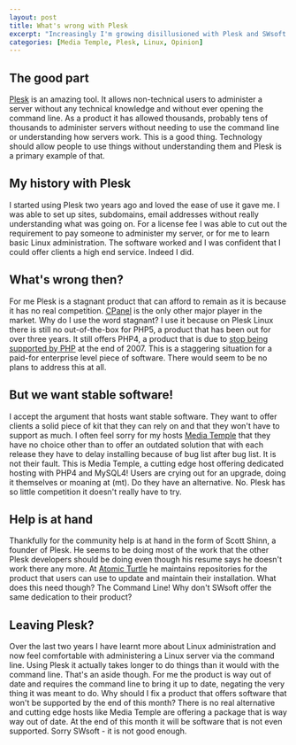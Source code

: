 ```yaml
--- 
layout: post
title: What's wrong with Plesk
excerpt: "Increasingly I'm growing disillusioned with Plesk and SWsoft the company behind it. For me it is a stagnant product and a lack of competition is the root cause. "
categories: [Media Temple, Plesk, Linux, Opinion]
---
```

## The good part

[Plesk][1] is an amazing tool. It allows non-technical users to administer a server without any technical knowledge and without ever opening the command line. As a product it has allowed thousands, probably tens of thousands to administer servers without needing to use the command line or understanding how servers work. This is a good thing. Technology should allow people to use things without understanding them and Plesk is a primary example of that. 

## My history with Plesk

I started using Plesk two years ago and loved the ease of use it gave me. I was able to set up sites, subdomains, email addresses without really understanding what was going on. For a license fee I was able to cut out the requirement to pay someone to administer my server, or for me to learn basic Linux administration. The software worked and I was confident that I could offer clients a high end service. Indeed I did.

## What's wrong then?

For me Plesk is a stagnant product that can afford to remain as it is because it has no real competition. [CPanel][2] is the only other major player in the market. Why do I use the word stagnant? I use it because on Plesk Linux there is still no out-of-the-box for PHP5, a product that has been out for over three years. It still offers PHP4, a product that is due to [stop being supported by PHP][3] at the end of 2007. This is a staggering situation for a paid-for enterprise level piece of software. There would seem to be no plans to address this at all. 

## But we want stable software!

I accept the argument that hosts want stable software. They want to offer clients a solid piece of kit that they can rely on and that they won't have to support as much. I often feel sorry for my hosts [Media Temple][4] that they have no choice other than to offer an outdated solution that with each release they have to delay installing because of bug list after bug list. It is not their fault. This is Media Temple, a cutting edge host offering dedicated hosting with PHP4 and MySQL4! Users are crying out for an upgrade, doing it themselves or moaning at (mt). Do they have an alternative. No. Plesk has so little competition it doesn't really have to try.

## Help is at hand

Thankfully for the community help is at hand in the form of Scott Shinn, a founder of Plesk. He seems to be doing most of the work that the other Plesk developers should be doing even though his resume says he doesn't work there any more. At [Atomic Turtle][5] he maintains repositories for the product that users can use to update and maintain their installation. What does this need though? The Command Line! Why don't SWsoft offer the same dedication to their product?

## Leaving Plesk?

Over the last two years I have learnt more about Linux administration and now feel comfortable with administering a Linux server via the command line. Using Plesk it actually takes longer to do things than it would with the command line. That's an aside though. For me the product is way out of date and requires the command line to bring it up to date, negating the very thing it was meant to do. Why should I fix a product that offers software that won't be supported by the end of this month? There is no real alternative and cutting edge hosts like Media Temple are offering a package that is way way out of date. At the end of this month it will be software that is not even supported. Sorry SWsoft - it is not good enough.

 [1]: http://www.swsoft.com/plesk/
 [2]: http://www.cpanel.net/
 [3]: http://www.php.net/index.php#2007-07-13-1
 [4]: http://mediatemple.net/
 [5]: http://www.atomicrocketturtle.com/
